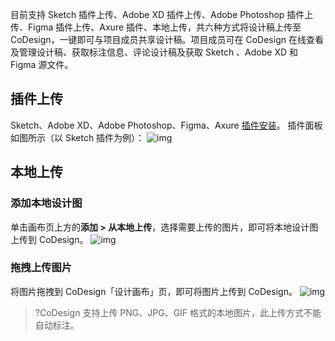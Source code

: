 目前支持 Sketch 插件上传、Adobe XD 插件上传、Adobe Photoshop 插件上传、Figma 插件上传、Axure 插件、本地上传，共六种方式将设计稿上传至 CoDesign，一键即可与项目成员共享设计稿。项目成员可在 CoDesign 在线查看及管理设计稿、获取标注信息、评论设计稿及获取 Sketch 、Adobe XD 和 Figma 源文件。

## 插件上传

Sketch、Adobe XD、Adobe Photoshop、Figma、Axure [插件安装](https://codesign.qq.com/download)。
插件面板如图所示（以 Sketch 插件为例）：
![img](https://cdn.codesign.qq.com/hcimages/20224/9b37057e-e119-44c4-a7ff-0eeea572d5cf.png)

## 本地上传

### 添加本地设计图

单击画布页上方的**添加 > 从本地上传**，选择需要上传的图片，即可将本地设计图上传到 CoDesign。 ![img](https://cdn.codesign.qq.com/hcimages/20224/888051ff-0739-459e-ad76-d0aa29c0303b.png)

### 拖拽上传图片

将图片拖拽到 CoDesign「设计画布」页，即可将图片上传到 CoDesign。
![img](https://cdn.codesign.qq.com/hcimages/20224/a13a65d2-7ec3-4284-a571-555eac18496e.png)

>?CoDesign 支持上传 PNG、JPG、GIF 格式的本地图片，此上传方式不能自动标注。


